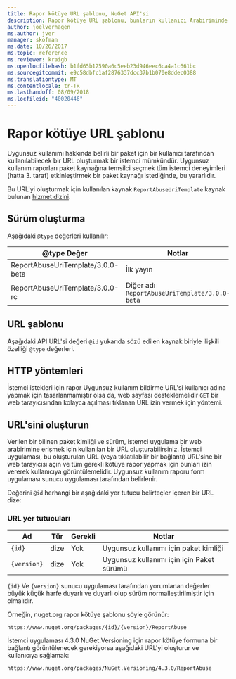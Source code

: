 ```yaml
---
title: Rapor kötüye URL şablonu, NuGet API'si
description: Rapor kötüye URL şablonu, bunların kullanıcı Arabiriminde bir rapor kötüye bağlantı görüntüler etmesine olanak tanır.
author: joelverhagen
ms.author: jver
manager: skofman
ms.date: 10/26/2017
ms.topic: reference
ms.reviewer: kraigb
ms.openlocfilehash: b1fd65b12590a6c5eeb23d946eec6ca4a1c661bc
ms.sourcegitcommit: e9c58dbfc1af2876337dcc37b1b070e8ddec0388
ms.translationtype: MT
ms.contentlocale: tr-TR
ms.lasthandoff: 08/09/2018
ms.locfileid: "40020446"
---
```

# <a name="report-abuse-url-template"></a>Rapor kötüye URL şablonu

Uygunsuz kullanımı hakkında belirli bir paket için bir kullanıcı tarafından kullanılabilecek bir URL oluşturmak bir istemci mümkündür. Uygunsuz kullanım raporları paket kaynağına temsilci seçmek tüm istemci deneyimleri (hatta 3. taraf) etkinleştirmek bir paket kaynağı istediğinde, bu yararlıdır.

Bu URL'yi oluşturmak için kullanılan kaynak `ReportAbuseUriTemplate` kaynak bulunan [hizmet dizini](service-index.md).

## <a name="versioning"></a>Sürüm oluşturma

Aşağıdaki `@type` değerleri kullanılır:

@type Değer                       | Notlar
--------------------------------- | -----
ReportAbuseUriTemplate/3.0.0-beta | İlk yayın
ReportAbuseUriTemplate/3.0.0-rc   | Diğer adı `ReportAbuseUriTemplate/3.0.0-beta`

## <a name="url-template"></a>URL şablonu

Aşağıdaki API URL'si değeri `@id` yukarıda sözü edilen kaynak biriyle ilişkili özelliği `@type` değerleri.

## <a name="http-methods"></a>HTTP yöntemleri

İstemci istekleri için rapor Uygunsuz kullanım bildirme URL'si kullanıcı adına yapmak için tasarlanmamıştır olsa da, web sayfası desteklemelidir `GET` bir web tarayıcısından kolayca açılması tıklanan URL izin vermek için yöntemi.

## <a name="construct-the-url"></a>URL'sini oluşturun

Verilen bir bilinen paket kimliği ve sürüm, istemci uygulama bir web arabirimine erişmek için kullanılan bir URL oluşturabilirsiniz. İstemci uygulaması, bu oluşturulan URL (veya tıklatılabilir bir bağlantı) URL'sine bir web tarayıcısı açın ve tüm gerekli kötüye rapor yapmak için bunları izin vererek kullanıcıya görüntülemelidir. Uygunsuz kullanım raporu form uygulaması sunucu uygulaması tarafından belirlenir.

Değerini `@id` herhangi bir aşağıdaki yer tutucu belirteçler içeren bir URL dize:

### <a name="url-placeholders"></a>URL yer tutucuları

Ad        | Tür    | Gerekli | Notlar
----------- | ------- | -------- | -----
`{id}`      | dize  | Yok       | Uygunsuz kullanımı için paket kimliği
`{version}` | dize  | Yok       | Uygunsuz kullanımı için için Paket sürümü

`{id}` Ve `{version}` sunucu uygulaması tarafından yorumlanan değerler büyük küçük harfe duyarlı ve duyarlı olup sürüm normalleştirilmiştir için olmalıdır.

Örneğin, nuget.org rapor kötüye şablonu şöyle görünür:

    https://www.nuget.org/packages/{id}/{version}/ReportAbuse

İstemci uygulaması 4.3.0 NuGet.Versioning için rapor kötüye formuna bir bağlantı görüntülenecek gerekiyorsa aşağıdaki URL'yi oluşturur ve kullanıcıya sağlamak:

    https://www.nuget.org/packages/NuGet.Versioning/4.3.0/ReportAbuse
